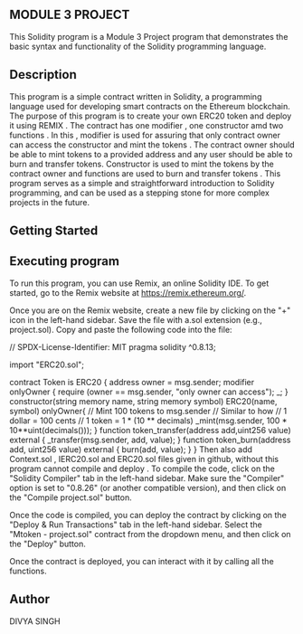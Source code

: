 ## MODULE 3 PROJECT
This Solidity program is a Module 3 Project program that demonstrates the basic syntax and functionality of the Solidity programming language.

## Description
This program is a simple contract written in Solidity, a programming language used for developing smart contracts on the Ethereum blockchain. The purpose of this program is to create your own ERC20 token and deploy it using REMIX . The contract has one modifier , one constructor amd two functions . In this , modifier is used for assuring that only contract owner can access the constructor and mint the tokens . The contract owner should be able to mint tokens to a provided address and any user should be able to burn and transfer tokens. Constructor is used to mint the tokens by the contract owner and functions are used to burn and transfer tokens . This program serves as a simple and straightforward introduction to Solidity programming, and can be used as a stepping stone for more complex projects in the future.

## Getting Started
## Executing program
To run this program, you can use Remix, an online Solidity IDE. To get started, go to the Remix website at https://remix.ethereum.org/.

Once you are on the Remix website, create a new file by clicking on the "+" icon in the left-hand sidebar. Save the file with a.sol extension (e.g., project.sol). Copy and paste the following code into the file:

// SPDX-License-Identifier: MIT
pragma solidity ^0.8.13;

import "ERC20.sol";

contract Token is ERC20 {
    address owner = msg.sender;
    modifier onlyOwner { 
        require (owner == msg.sender, "only owner can access");
        _;
    }
    constructor(string memory name, string memory symbol) ERC20(name, symbol) onlyOwner{
        // Mint 100 tokens to msg.sender
        // Similar to how
        // 1 dollar = 100 cents
        // 1 token = 1 * (10 ** decimals)
        _mint(msg.sender, 100 * 10**uint(decimals()));
    }
    function token_transfer(address add,uint256 value) external  {
        _transfer(msg.sender, add, value);
    }
    function token_burn(address add, uint256 value) external {
        burn(add, value);
    }
}
Then also add Context.sol , IERC20.sol and ERC20.sol files given in github, without this program cannot compile and deploy .
To compile the code, click on the "Solidity Compiler" tab in the left-hand sidebar. Make sure the "Compiler" option is set to "0.8.26" (or another compatible version), and then click on the "Compile project.sol" button.

Once the code is compiled, you can deploy the contract by clicking on the "Deploy & Run Transactions" tab in the left-hand sidebar. Select the "Mtoken - project.sol" contract from the dropdown menu, and then click on the "Deploy" button.

Once the contract is deployed, you can interact with it by calling all the functions.

## Author
DIVYA SINGH
